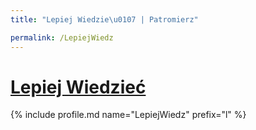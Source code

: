 ```yaml
---
title: "Lepiej Wiedzie\u0107 | Patromierz"

permalink: /LepiejWiedz
---
```


# [Lepiej Wiedzieć](https://patronite.pl/LepiejWiedz)

{% include profile.md name="LepiejWiedz" prefix="l" %}
